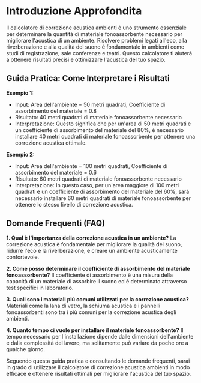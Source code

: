 # Introduzione Approfondita
Il calcolatore di correzione acustica ambienti è uno strumento essenziale per determinare la quantità di materiale fonoassorbente necessario per migliorare l'acustica di un ambiente. Risolvere problemi legati all'eco, alla riverberazione e alla qualità del suono è fondamentale in ambienti come studi di registrazione, sale conferenze e teatri. Questo calcolatore ti aiuterà a ottenere risultati precisi e ottimizzare l'acustica del tuo spazio.

## Guida Pratica: Come Interpretare i Risultati

**Esempio 1:**
- Input: Area dell'ambiente = 50 metri quadrati, Coefficiente di assorbimento del materiale = 0.8
- Risultato: 40 metri quadrati di materiale fonoassorbente necessario
- Interpretazione: Questo significa che per un'area di 50 metri quadrati e un coefficiente di assorbimento del materiale del 80%, è necessario installare 40 metri quadrati di materiale fonoassorbente per ottenere una correzione acustica ottimale.

**Esempio 2:**
- Input: Area dell'ambiente = 100 metri quadrati, Coefficiente di assorbimento del materiale = 0.6
- Risultato: 60 metri quadrati di materiale fonoassorbente necessario
- Interpretazione: In questo caso, per un'area maggiore di 100 metri quadrati e un coefficiente di assorbimento del materiale del 60%, sarà necessario installare 60 metri quadrati di materiale fonoassorbente per ottenere lo stesso livello di correzione acustica.

## Domande Frequenti (FAQ)

**1. Qual è l'importanza della correzione acustica in un ambiente?**
La correzione acustica è fondamentale per migliorare la qualità del suono, ridurre l'eco e la riverberazione, e creare un ambiente acusticamente confortevole.

**2. Come posso determinare il coefficiente di assorbimento del materiale fonoassorbente?**
Il coefficiente di assorbimento è una misura della capacità di un materiale di assorbire il suono ed è determinato attraverso test specifici in laboratorio.

**3. Quali sono i materiali più comuni utilizzati per la correzione acustica?**
Materiali come la lana di vetro, la schiuma acustica e i pannelli fonoassorbenti sono tra i più comuni per la correzione acustica degli ambienti.

**4. Quanto tempo ci vuole per installare il materiale fonoassorbente?**
Il tempo necessario per l'installazione dipende dalle dimensioni dell'ambiente e dalla complessità del lavoro, ma solitamente può variare da poche ore a qualche giorno.

Seguendo questa guida pratica e consultando le domande frequenti, sarai in grado di utilizzare il calcolatore di correzione acustica ambienti in modo efficace e ottenere risultati ottimali per migliorare l'acustica del tuo spazio.